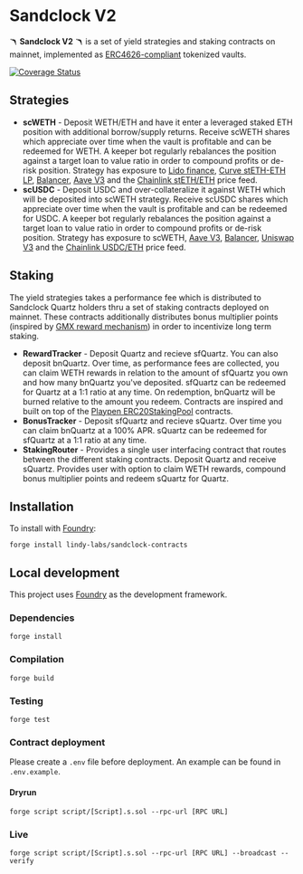 # Sandclock V2 

🪃 **Sandclock V2** 🪃 is a set of yield strategies and staking contracts on mainnet, implemented as [ERC4626-compliant](https://eips.ethereum.org/EIPS/eip-4626) tokenized vaults. 

[![Coverage Status](https://coveralls.io/repos/github/lindy-labs/sandclock-contracts/badge.svg)](https://coveralls.io/github/lindy-labs/sandclock-contracts)

## Strategies
- **scWETH** - Deposit WETH/ETH and have it enter a leveraged staked ETH position with additional borrow/supply returns. Receive scWETH shares which appreciate over time when the vault is profitable and can be redeemed for WETH. A keeper bot regularly rebalances the position against a target loan to value ratio in order to compound profits or de-risk position. Strategy has exposure to [Lido finance](https://lido.fi/), [Curve stETH-ETH LP](https://classic.curve.fi/steth/risks), [Balancer](https://balancer.fi/), [Aave V3](https://docs.aave.com/risk/) and the [Chainlink stETH/ETH](https://data.chain.link/ethereum/mainnet/crypto-eth/steth-eth) price feed.
- **scUSDC** - Deposit USDC and over-collateralize it against WETH which will be deposited into scWETH strategy. Receive scUSDC shares which appreciate over time when the vault is profitable and can be redeemed for USDC. A keeper bot regularly rebalances the position against a target loan to value ratio in order to compound profits or de-risk position. Strategy has exposure to scWETH, [Aave V3](https://docs.aave.com/risk/), [Balancer](https://balancer.fi/), [Uniswap V3](https://uniswap.org/) and the [Chainlink USDC/ETH](https://data.chain.link/ethereum/mainnet/stablecoins/usdc-eth) price feed.

## Staking
The yield strategies takes a performance fee which is distributed to Sandclock Quartz holders thru a set of staking contracts deployed on mainnet. These contracts additionally distributes bonus multiplier points (inspired by [GMX reward mechanism](https://gmxio.gitbook.io/gmx/rewards)) in order to incentivize long term staking.
- **RewardTracker** - Deposit Quartz and recieve sfQuartz. You can also deposit bnQuartz. Over time, as performance fees are collected, you can claim WETH rewards in relation to the amount of sfQuartz you own and how many bnQuartz you've deposited. sfQuartz can be redeemed for Quartz at a 1:1 ratio at any time. On redemption, bnQuartz will be burned relative to the amount you redeem. Contracts are inspired and built on top of the [Playpen ERC20StakingPool](https://github.com/ZeframLou/playpen/blob/main/src/ERC20StakingPool.sol) contracts.
- **BonusTracker** - Deposit sfQuartz and recieve sQuartz. Over time you can claim bnQuartz at a 100% APR. sQuartz can be redeemed for sfQuartz at a 1:1 ratio at any time.
- **StakingRouter** - Provides a single user interfacing contract that routes between the different staking contracts. Deposit Quartz and receive sQuartz. Provides user with option to claim WETH rewards, compound bonus multiplier points and redeem sQuartz for Quartz.

## Installation

To install with [Foundry](https://github.com/gakonst/foundry):

```
forge install lindy-labs/sandclock-contracts
```

## Local development

This project uses [Foundry](https://github.com/gakonst/foundry) as the development framework.

### Dependencies

```
forge install
```

### Compilation

```
forge build
```

### Testing

```
forge test
```

### Contract deployment

Please create a `.env` file before deployment. An example can be found in `.env.example`.

#### Dryrun

```
forge script script/[Script].s.sol --rpc-url [RPC URL]
```

### Live

```
forge script script/[Script].s.sol --rpc-url [RPC URL] --broadcast --verify
```
